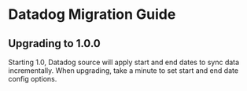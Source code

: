 # Datadog Migration Guide

## Upgrading to 1.0.0

Starting 1.0, Datadog source will apply start and end dates to sync data incrementally. When upgrading, take a minute to set start and end date config options.
